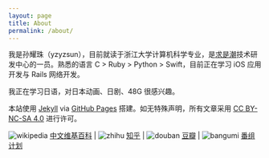 ```yaml
---
layout: page
title: About
permalink: /about/
---
```


我是孙耀珠（yzyzsun），目前就读于浙江大学计算机科学专业，是[求是潮](http://www.qsc.zju.edu.cn)技术研发中心的一员。熟悉的语言 C > Ruby > Python > Swift，目前正在学习 iOS 应用开发与 Rails 网络开发。

我正在学习日语，对日本动画、日剧、48G 很感兴趣。

本站使用 [Jekyll](http://jekyllrb.com) via [GitHub Pages](https://pages.github.com) 搭建。如无特殊声明，所有文章采用 [CC BY-NC-SA 4.0](http://creativecommons.org/licenses/by-nc-sa/4.0/deed.zh) 进行许可。

![wikipedia](/images/wikipedia.ico) [中文维基百科](https://zh.wikipedia.org/wiki/User:Yzyzsun) |
![zhihu](/images/zhihu.ico) [知乎](http://www.zhihu.com/people/yzyzsun) |
![douban](/images/douban.ico) [豆瓣](http://www.douban.com/people/yzyzsun/) |
![bangumi](/images/bangumi.ico) [番组计划](http://bgm.tv/user/yzyzsun)
